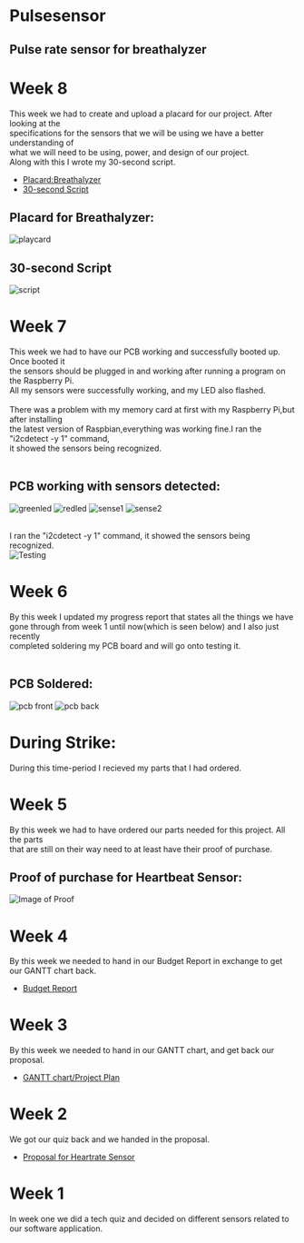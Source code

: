 # Pulsesensor
## Pulse rate sensor for breathalyzer

# Week 8
This week we had to create and upload a placard for our project. After looking at the <br>
specifications for the sensors that we will be using we have a better understanding of <br>
what we will need to be using, power, and design of our project.<br>
Along with this I wrote my 30-second script.<br>
-  [Placard:Breathalyzer](https://github.com/N01150244/pulsesensor/blob/master/PlacardBreathalyzer.pub) 
-  [30-second Script]()
## Placard for Breathalyzer:
![playcard](https://github.com/N01150244/pulsesensor/blob/master/playcard.PNG)<br>
## 30-second Script
![script]()
# Week 7
This week we had to have our PCB working and successfully booted up. Once booted it <br>
the sensors should be plugged in and working after running a program on the Raspberry Pi.<br>
All my sensors were successfully working, and my LED also flashed.<br>
<br>
There was a problem with my memory card at first with my Raspberry Pi,but after installing <br>
the latest version of Raspbian,everything was working fine.I ran the "i2cdetect -y 1" command,<br>
it showed the sensors being recognized.<br>
<br>
## PCB working with sensors detected:
![greenled](https://github.com/N01150244/pulsesensor/blob/master/greenled.jpg) ![redled](https://github.com/N01150244/pulsesensor/blob/master/redled.jpg)
![sense1](https://github.com/N01150244/pulsesensor/blob/master/sense1.jpg) ![sense2](https://github.com/N01150244/pulsesensor/blob/master/sense2.jpg)<br><br>

I ran the "i2cdetect -y 1" command, it showed the sensors being recognized.<br>
![Testing](https://github.com/N01150244/pulsesensor/blob/master/testing.PNG)
# Week 6
By this week I updated my progress report that states all the things we have <br>
gone through from week 1 until now(which is seen below) and I also just recently <br>
completed soldering my PCB board and will go onto testing it.<br>
<br>
## PCB Soldered:
![pcb front](https://github.com/N01150244/pulsesensor/blob/master/pcb1.jpg) ![pcb back](https://github.com/N01150244/pulsesensor/blob/master/pcb2.jpg)<br>
# During Strike:
During this time-period I recieved my parts that I had ordered.
# Week 5
By this week we had to have ordered our parts needed for this project. All the parts <br>
that are still on their way need to at least have their proof of purchase.<br>

## Proof of purchase for Heartbeat Sensor:
![Image of Proof](https://github.com/N01150244/pulsesensor/blob/master/proofofrchase.jpg)

# Week 4
By this week we needed to hand in our Budget Report in exchange to get our GANTT chart back.<br>
-   [Budget Report](https://github.com/N01150244/pulsesensor/blob/master/BudgetKarandeepSingh.xlsx)
# Week 3
By this week we needed to hand in our GANTT chart, and get back our proposal.<br>
-   [GANTT chart/Project Plan](https://github.com/N01150244/pulsesensor/blob/master/KarandeepSingh(n01150244).mp)

# Week 2
We got our quiz back and we handed in the proposal.<br>
-   [Proposal for Heartrate Sensor](https://github.com/N01150244/pulsesensor/blob/master/ProposalContentKarandeepSinghRev02.docx)
# Week 1
In week one we did a tech quiz and decided on different sensors related to our software application.
